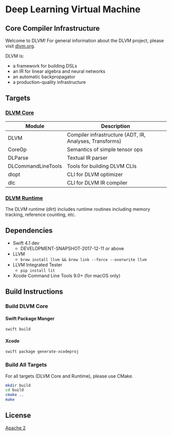 # Deep Learning Virtual Machine
## Core Compiler Infrastructure

Welcome to DLVM! For general information about the DLVM project,
please visit [dlvm.org](http://dlvm.org).

DLVM is:
- a framework for building DSLs
- an IR for linear algebra and neural networks
- an automatic backpropagator
- a production-quality infrastructure

## Targets

### [DLVM Core](Sources)

| Module             | Description                                             |
|--------------------|---------------------------------------------------------|
| DLVM               | Compiler infrastructure (ADT, IR, Analyses, Transforms) |
| CoreOp             | Semantics of simple tensor ops                          |
| DLParse            | Textual IR parser                                       |
| DLCommandLineTools | Tools for building DLVM CLIs                            |
| dlopt              | CLI for DLVM optimizer                                  |
| dlc                | CLI for DLVM IR compiler                                |

### [DLVM Runtime](Runtime)

The DLVM runtime (dlrt) includes runtime routines including memory tracking,
reference counting, etc.

## Dependencies

- Swift 4.1 dev
  - DEVELOPMENT-SNAPSHOT-2017-12-11 or above
- LLVM
  - `brew install llvm && brew link --force --overwrite llvm`
- LLVM Integrated Tester
  - `pip install lit`
- Xcode Command Line Tools 9.0+ (for macOS only)

## Build Instructions

### Build DLVM Core

#### Swift Package Manger

```bash
swift build
```

#### Xcode

```bash
swift package generate-xcodeproj
```

### Build All Targets

For all targets (DLVM Core and Runtime), please use CMake.

```bash
mkdir build
cd build
cmake ..
make
```

## License

[Apache 2](LICENSE)
